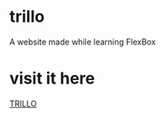 # trillo
A website made while learning FlexBox

# visit it here
[TRILLO](https://siddharthborderwala.github.io/trillo/)
